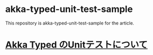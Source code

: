 # akka-typed-unit-test-sample
This repository is akka-typed-unit-test-sample for the article.


# [Akka Typed のUnitテストについて](https://medium.com/grid-solutions/typed-actor-%E3%81%AEunit%E3%83%86%E3%82%B9%E3%83%88%E3%81%AB%E3%81%A4%E3%81%84%E3%81%A6-eb7de7e713a9)

